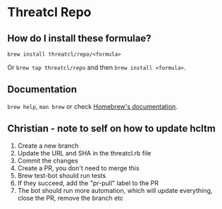 # Threatcl Repo

## How do I install these formulae?

`brew install threatcl/repo/<formula>`

Or `brew tap threatcl/repo` and then `brew install <formula>`.

## Documentation

`brew help`, `man brew` or check [Homebrew's documentation](https://docs.brew.sh).

## Christian - note to self on how to update hcltm

1. Create a new branch
2. Update the URL and SHA in the threatcl.rb file
3. Commit the changes
4. Create a PR, you don't need to merge this
5. Brew test-bot should run tests
6. If they succeed, add the "pr-pull" label to the PR
7. The bot should run more automation, which will update everything, close the PR, remove the branch etc


